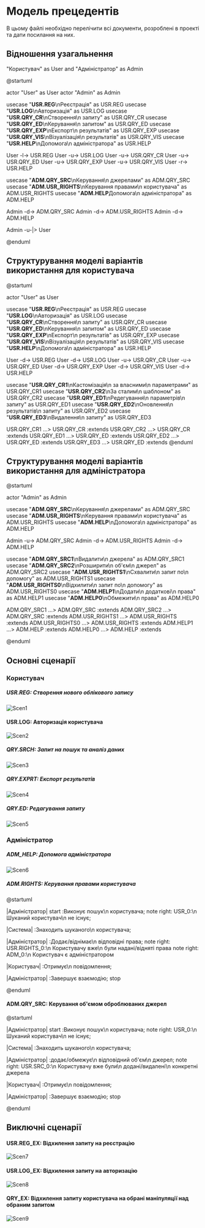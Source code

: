 # Модель прецедентів

В цьому файлі необхідно перелічити всі документи, розроблені в проекті та дати посилання на них.



## Відношення узагальнення

"Користувач" as User and "Адміністратор" as Admin

@startuml

actor "User" as User
actor "Admin" as Admin

usecase "<b>USR.REG</b>\nРеєстрація" as USR.REG
usecase "<b>USR.LOG</b>\nАвторизація" as USR.LOG
usecase "<b>USR.QRY_CR</b>\nСтворення\n запиту" as USR.QRY_CR
usecase "<b>USR.QRY_ED</b>\nКерування\n запитом" as USR.QRY_ED
usecase "<b>USR.QRY_EXP</b>\nЕкспорт\n результатів" as USR.QRY_EXP
usecase "<b>USR.QRY_VIS</b>\nВізуалізація\n результатів" as USR.QRY_VIS
usecase "<b>USR.HELP</b>\nДопомога\n адміністратора" as USR.HELP

User -l-> USR.REG
User -u-> USR.LOG
User -u-> USR.QRY_CR
User -u-> USR.QRY_ED
User -u-> USR.QRY_EXP
User -u-> USR.QRY_VIS
User -r-> USR.HELP

usecase "<b>ADM.QRY_SRC</b>\nКерування\n джерелами" as ADM.QRY_SRC
usecase "<b>ADM.USR_RIGHTS</b>\nКерування правами\n користувача" as ADM.USR_RIGHTS
usecase "<b>ADM.HELP</b>Допомога\n адміністратора" as ADM.HELP

Admin -d-> ADM.QRY_SRC
Admin -d-> ADM.USR_RIGHTS
Admin -d-> ADM.HELP

Admin -u-|> User

@enduml



## Структурування моделі варіантів використання для користувача

@startuml

actor "User" as User

usecase "<b>USR.REG</b>\nРеєстрація" as USR.REG
usecase "<b>USR.LOG</b>\nАвторизація" as USR.LOG
usecase "<b>USR.QRY_CR</b>\nСтворення\n запиту" as USR.QRY_CR
usecase "<b>USR.QRY_ED</b>\nКерування\n запитом" as USR.QRY_ED
usecase "<b>USR.QRY_EXP</b>\nЕкспорт\n результатів" as USR.QRY_EXP
usecase "<b>USR.QRY_VIS</b>\nВізуалізація\n результатів" as USR.QRY_VIS
usecase "<b>USR.HELP</b>\nДопомога\n адміністратора" as USR.HELP

User -d-> USR.REG
User -d-> USR.LOG
User -u-> USR.QRY_CR
User -u-> USR.QRY_ED
User -d-> USR.QRY_EXP
User -d-> USR.QRY_VIS
User -d-> USR.HELP

usecase "<b>USR.QRY_CR1</b>\nКастомізація\n за власними\n параметрами" as USR.QRY_CR1
usecase "<b>USR.QRY_CR2</b>\nЗа сталим\n шаблоном" as USR.QRY_CR2
usecase "<b>USR.QRY_ED1</b>\nРедегування\n параметрів\n запиту" as USR.QRY_ED1
usecase "<b>USR.QRY_ED2</b>\nОновлення\n результатів\n запиту" as USR.QRY_ED2
usecase "<b>USR.QRY_ED3</b>\nВидалення\n запиту" as USR.QRY_ED3

USR.QRY_CR1 ...> USR.QRY_CR :extends
USR.QRY_CR2 ...> USR.QRY_CR :extends
USR.QRY_ED1 ...> USR.QRY_ED :extends
USR.QRY_ED2 ...> USR.QRY_ED :extends
USR.QRY_ED3 ...> USR.QRY_ED :extends
@enduml



## Структурування моделі варіантів використання для адміністратора

@startuml

actor "Admin" as Admin

usecase "<b>ADM.QRY_SRC</b>\nКерування\n джерелами" as ADM.QRY_SRC
usecase "<b>ADM.USR_RIGHTS</b>\nКерування правами\n користувача" as ADM.USR_RIGHTS
usecase "<b>ADM.HELP</b>\nДопомога\n адміністратора" as ADM.HELP

Admin -u-> ADM.QRY_SRC
Admin -d-> ADM.USR_RIGHTS
Admin -d-> ADM.HELP

usecase "<b>ADM.QRY_SRC1</b>\nВидалити\n джерела" as ADM.QRY_SRC1
usecase "<b>ADM.QRY_SRC2</b>\nРозширити\n об'єм\n джерел" as ADM.QRY_SRC2
usecase "<b>ADM.USR_RIGHTS1</b>\nСхвалити\n запит по\n допомогу" as ADM.USR_RIGHTS1
usecase "<b>ADM.USR_RIGHTS0</b>\nВідхилити\n запит по\n допомогу" as ADM.USR_RIGHTS0
usecase "<b>ADM.HELP1</b>\nДодати\n додаткові\n права" as ADM.HELP1
usecase "<b>ADM.HELP0</b>\nОбмежити\n права" as ADM.HELP0

ADM.QRY_SRC1 ...> ADM.QRY_SRC :extends
ADM.QRY_SRC2 ...> ADM.QRY_SRC :extends
ADM.USR_RIGHTS1 ...> ADM.USR_RIGHTS :extends
ADM.USR_RIGHTS0 ...> ADM.USR_RIGHTS :extends
ADM.HELP1 ...> ADM.HELP :extends
ADM.HELP0 ...> ADM.HELP :extends

@enduml

## Основні сценарії

### Користувач

##### USR.REG: Створення нового облікового запису

![Scen1](http://www.plantuml.com/plantuml/png/ZL8rGhGn4Es_KwpK_myjxb3ZLBYxLhYxkyC9rdqtUuMP6_6Ih7iycPdtCbA_iZgqlBesDsiO9jKsw8q4xv2VTtcFzyb9TZxUK4BTb47AlT94JdH1RlB3ui84Omy_AFCT61_n4mKemaycQDZbeIf1zQjfo4DXic-aWqQ10YHoyXFly3K_Q1uFK3mAhWIU5CJvXTKnq_BKnEIgoJe-NewM8gmUhgKxybEGGdp5nv800DULrMN3jUbgtPqT_pjQsWPQ-Z9aO_EZYiD8z-8NtZbbG84B3mGvGF448e5dFmLCvCDdep8EwfZc91J2vC_Zg1PgPsENgWpoRya2RJVsC7XL48FPwPMqKJmA4rvZ_ut7m8GDA9Wk4faEgCSK5tY_ggGwgjGsS1I1EU5zdLmyyGE5PIdn4rzLfHNTmcALKOyWerJ_0000)

#### USR.LOG: Авторизація користувача

![Scen2](http://www.plantuml.com/plantuml/png/XL8pOeH15Exd53_ge8rjErLiiufjsya9riOPldUZ38BrlcRuuQ5uSQb_OMbvUeenJSOgdX6cJNXfYxPf1tPOwM1LFggGW8XphWOxx0Z32Iz7d6eSxA9R2T_au7swXmyXkjVWX5LiylwalfGCN0Z2kXf5ob5Ek13YhrxQvIS_xT2j1d-yErZp8g2HBB32JjiA0KzAWWZOpEpIiBOmFZgsf9aZ8zay8Xxp1mfn3I_y2D0vXtABtEH5RdxMG67qjuwsripwfghUYkwOj-6P8Qd1eglu1gkeK8n7X9L7sj6Yir6bfNCDTess_Wifwfk-cKhI8oZXeaqwLCMnIzvR14K_1NjULETdv_9OCRVFv-KR)

##### QRY.SRCH: Запит на пошук та аналіз даних

![Scen3](http://www.plantuml.com/plantuml/png/ZLGrTbn14Cpt5FEUOqDgvWFOaPtOOcQ8nCpCB9tWyp9SeVj6gfwb-SiZs6sgwkg1BvDJxHDJqyD3aOZIQvQkASkB5ESbNkOLSidcZLa4YqiN6FOxHNTaayzB5ASKiayLnU380M9PKOPiXUzPtWHOKl6osBQuASNd55FaYudajVUb5fxoz1HGccoJtEIbUrwMHYdDAo7ILzKTyQeMXKpmWVYWc9ub5-G1_ZBYJ5PhboRUjpGTJEAY3ChxmglbPkfsKvJSN3d0JRqc2FGUmutUAIEXLkSjC_3Wys5cOIW0E83KOV37wyv3mKXhcRRalG_lKFKQ6PtgLXFzlNrJwaLFpnii8-r3nwT2_odCRAEu6Uy-lExu54xxzVll_vz_AlpT8rqQlyufKU6HAd93euAwBCL4DAz150Q1eUbq6t-wKFArnjRnNS3uSXHvLnW2CAn0tMuUjcMe63aKy2AsoAkwLxLsHjWLdujFelXsOTG0nZMfMplJLSUkMavHHFWQkBhrJLq48oOAzA7nqTV--z2BCZhsFl856ubtw1a0)

##### QRY.EXPRT: Експорт результатів

![Scen4](http://www.plantuml.com/plantuml/png/jLGrTXr14Cpt5FEUOqDgPaTcTc9c4aTYPcQMRl2PuGhLDrBrnqMn9jfjAXYurTBwgRcrxTzVopAbrO4r5AG7AUcLFkb7124Pxc2okaeDjlyh1fi88IQzI27BwWM390D5fAJF88-GGHmPfeiwc37fOI39sLcPa3w4YBE4oDKQWTqoE8jo2DcXxQZOOXjf8YVz3iWBNZuoeCXQQH0ZwdIrl41vUUBaaTTWngjSILmzb3VqORa-LAOKb-BeG22RgkI3bLyns6QFZYvG0cNAX2aPEa8U6PjyrHWnigHp58TVo_OqdVON6hhgvxHz_Mze_MQQV_tusMhEVVz-YSjMTktp3SnHOmPPQX-kcdhbsiNFDvnbpvw_-t3_hIl-xV_Nqlo0tJRgFFA88Av7IBVSvnWP5Lz0c9aGYrD81-vfRHUqBq2vTHRIBpnu_kZbCVGhW7tpoJ-4DBBSMnydcCiXfGUtjWvvY6ttoj_a2mORA221UFbOiHzvJJ54QaZLg5sjId3UaF8UZfJ6yuSpP04vbSQpEdNLyTGqD5wrRj4RFb1x)

##### QRY.ED: Редагування запиту

![Scen5](http://www.plantuml.com/plantuml/png/ZLGrOYj13Ett58RwG-qm7I2faYRCZ5MOcPcJ6vWPhY3TA4yByOnvp3FIezMwUMbvO75vPMRQC5pcMgCNol8MnNcRTtYNWkJdmpKvj9VPeFpskUYT_1JcROfJ2jLtBefX8mU87HTboEy2N8J2s0jPWDZCyALInhikFgOiQh8kx6Jv28L9sTr1kpJWbU87Yc4FLTX0stxTh-PlIozeqkHNrQf2wGDCS4PftjLK_Yssm7jc2ccBBvLNcuM137Xi2ydYi4H4NKrn8hh7F2XVWDSod2chnh5StJd0Fz4Zq1Aif7ocXAkdJq4NFmYEyE3RethyWDEIHlrrUjB5QtPkUSIrE34slkpoZex-nrBAwWSRwORYW4x1-w4Jgg_-ts2ZNjRPrTFNqLsmFp8xREANkTek6piBJ5nknNhnL2apPHftIPSPNKfKoSXGN13yoC2F7n7UiR_5wohog-4NWIQiEmD33HbdeeftwWm5fDOfqWUx1AYZJ1-y87ni8HDfme-Op1gbHJ56uA9Ek-ddvkkCPaIElueV)

### Адміністратор

##### ADM_HELP: Допомога адміністратора

![Scen6](http://www.plantuml.com/plantuml/png/ZL93baH14Dp_K-HxinujnpPFCBQr6zkspj2shX1veuwsyLbLaHcHakYrXny4zGXkFTOJFOKLPhtSCoHvRUzCRksaxUi5_p33hiTmmqVhDu6B1o5Id0X2v0eAx0Zo90W_NvkUDXW9jIT2Vlr0G3-YYaTaE8b4i9UfKT1E48nktOHFiyIjTB0BlBaPmToGnb--52pSyWkVFcQ8DOZa9rnRtvcLhSNvXHsfc9khuPK6DauruuzyJlZWZeJRM3tLd8ctTGvLzNODZexN5i5gih3PjPceS6v8-VkRNOHyHjc5ZlOpMk5eNtrm8C2QFOfUyu27QTM9TZn7v9Em5Guzqgie8pVqq3UoaO3LVsWmCYPlVQF120C0)

##### ADM.RIGHTS: Керування правами користувача 

@startuml

|Адміністратор|
start
:Виконує пошук\n користувача;
note right: USR_0:\n Шуканий користувач\n не існує;

|Система|
:Знаходить шуканого\n користувача;

|Адміністратор|
:Додає/віднімає\n відповідні права;
note right: USR.RIGHTS_0:\n Користувачу вже\n були надані/відняті права 
note right: ADM_0:\n Користувач є адміністратором

|Користувач|
:Отримує\n повідомлення;

|Адміністратор|
:Завершує взаємодію;
stop

@enduml

#### ADM.QRY_SRC: Керування об'ємом оброблюваних джерел

@startuml

|Адміністратор|
start
:Виконує пошук\n користувача;
note right: USR_0:\n Шуканий користувач\n не існує;

|Система|
:Знаходить шуканого\n користувача;

|Адміністратор|
:додає/обмежує\n відповідний об'єм\n джерел;
note right: USR.SRC_0:\n Користувачу вже були\n додані/видалені\n конкретні джерела 

|Користувач|
:Отримує\n повідомлення;

|Адміністратор|
:Завершує взаємодію;
stop

@enduml

## Виключні сценарії

#### USR.REG_EX: Відхилення запиту на реєстрацію

![Scen7](http://www.plantuml.com/plantuml/png/ZLB5GKKn4BodYjH1gg41_8QxkpjKyDsjXPcEc2J0z-S-bjsrOLl32xhSGftRtE4kYiZpSCtO_srvPNPfPU1znk8TUPI5kxF-XWuV_4EBbrP25Tu5gIq13lZ0HsV-dBwZ2ofe8xyshFafeiWeYhB5om5jDm0SvE16SfSAt8hmZjXDlvQWqvIFo9bKfD4LhgxKPnOzlIY5FdILioMjZWIqjkE0wjhub_ke3_n5JJwzeB7hi-GdrUB26PEXx6QmC1-1NqURkxoRdWuzRatBDhqhWtRJEpGSw15v57stU1GZ5VtQUIUAwXDNEJW-ymlE_000)

#### USR.LOG_EX: Відхилення запиту на авторизацію

![Scen8](http://www.plantuml.com/plantuml/png/fPB5MKKn58JtgUBKmQs61l0TxkxkKC6xxjB2J4T4S8UNLVGV-I9sJE42BUUGSvuBN4G8dwjJIfx7-CJWsCIhzO3W03bAj6Yuo2E1Zv0B3e8CFbTumXrFFV7l7Hi9QlXJRqctIFIp1A5-CiTTGulXQ_29z-hYwpTMF4IBM6CNk2Neq9htUgD5ZKhJ6WtO5QxRMwsuKouZVtLgdAApZ4NHU_wNETGlYbAlGzrmmJ9gMy-N_j1nhdzthqlwkl6F9ayDqBJFDMSpjDGZrAOrntxz2OP7FFK0)

#### QRY_EX: Відхилення запиту користувача на обрані маніпуляції над обраним запитом

![Scen9](http://www.plantuml.com/plantuml/png/lPB5cTqm58Ntha9rnDMaWV0kP0WECsC5XaTcj_2VZkQJFSoiZV0UqZNT-COMZJmo-GeKaXBhxpV7d8xFNzv--d9k_yQmIynGFXabiLOC4s9QCWM6cjZGaCWZfjQQeUeNj0efDQy_MjDwzv3XkQTaLEUGQAXSvqJZOQ-FaKNxTb7DdW9vjbhX1ItkkMSNAvR8D4zgrTYAcX653K6UNIcmShiuPix1ARm9qEAHqZ0awujQ6bAjCRGkA1bHKslUw7_tgZ7zhNwJdRizpzNbyxJid7jyi7Dpa3UQe9NtIXREntrxArnqiavCoaYU_lLUKeki5IgRlzOqvrxeyFSVNES8)

